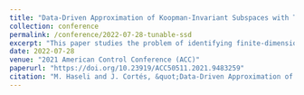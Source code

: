 ```yaml
---
title: "Data-Driven Approximation of Koopman-Invariant Subspaces with Tunable Accuracy"
collection: conference
permalink: /conference/2022-07-28-tunable-ssd
excerpt: "This paper studies the problem of identifying finite-dimensional functional spaces that are close (within a predefined level of accuracy) to being invariant under the application of the Koopman operator. Given a dictionary of functions spanning a finite-dimensional functional space and a set of data snapshots gathered from a potentially nonlinear dynamical system, we define a measure of how close a functional space in the span of the dictionary is to being invariant under the Koopman operator. This measure provides a way of determining the prediction accuracy of the functional space. Given a desired level of accuracy, we propose a numerical algorithm, termed Tunable Symmetric Subspace Decomposition (T-SSD), to find a dictionary of functions with elements in the span of the original dictionary that satisfies it. Starting from the original dictionary, the T-SSD algorithm proceeds by iteratively removing the functions that violate the accuracy bound. We prove that T-SSD converges to a dictionary satisfying the accuracy criteria after a finite number of iterations."
date: 2022-07-28
venue: "2021 American Control Conference (ACC)"
paperurl: "https://doi.org/10.23919/ACC50511.2021.9483259"
citation: "M. Haseli and J. Cortés, &quot;Data-Driven Approximation of Koopman-Invariant Subspaces with Tunable Accuracy,&quot; <i>2021 American Control Conference (ACC)</i>, New Orleans, LA, USA, 2021, pp. 470-475, doi: 10.23919/ACC50511.2021.9483259."
---
```




